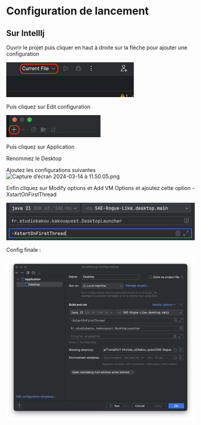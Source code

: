 # Configuration de lancement

## Sur IntellIj
Ouvrir le projet puis cliquer en haut à droite sur la flèche pour ajouter une configuration


![img.png](img.png)

Puis cliquez sur Edit configuration

![img_1.png](img_1.png)

Puis cliquez sur Application

Renommez le Desktop

Ajoutez les configurations suivantes
![Capture d’écran 2024-03-14 à 11.50.05.png](..%2F..%2F..%2F..%2F..%2FCapture%20d%E2%80%99%C3%A9cran%202024-03-14%20%C3%A0%2011.50.05.png)

Enfin cliquez sur Modify options et Add VM Options et ajoutez cette option -XstartOnFirstThread

![img_2.png](img_2.png)

Config finale :

![img_3.png](img_3.png)